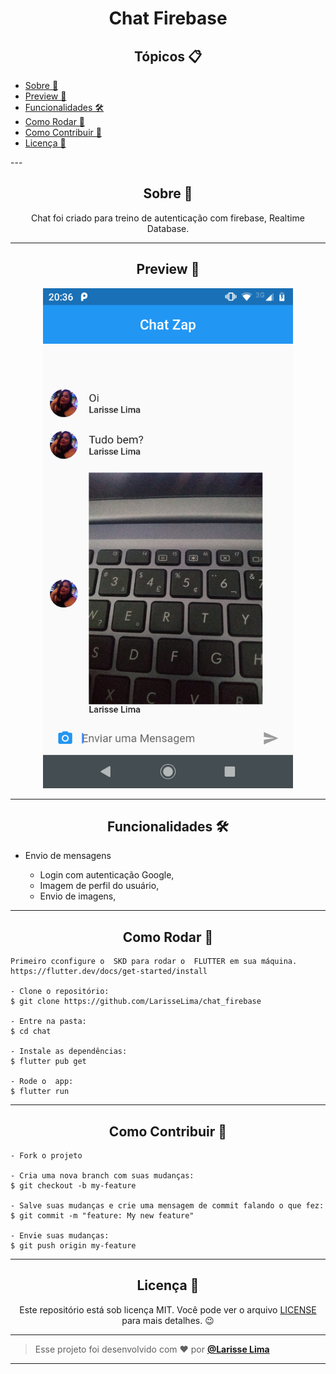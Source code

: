 <h1 align="center">Chat Firebase</h1>

<h2 align="center">Tópicos 📋</h2>

   <p>
   
   - [Sobre 📖](#sobre-)
   - [Preview 📱](#preview-)
   - [Funcionalidades 🛠️](#Funcionalidades-%EF%B8%8F)
   - [Como Rodar 🤔](#como-usar-)
   - [Como Contribuir 💪](#como-contribuir-)
   - [Licença 📝](#licença-)

   </p>
---

<h2 align="center">Sobre 📖</h2>
<p align="center">
   Chat foi criado para treino de autenticação com firebase, Realtime Database.<br>
  
</p>

---

<h2 align="center">Preview 📱</h2>

   <p align="center">
      <img src="assets/chat.png" width="400" alt="Chat screen">
   </p>

---

<h2 align="center">Funcionalidades 🛠️</h2>

   <p>
   
- Envio de mensagens
    - Login com autenticação Google,
    - Imagem de perfil do usuário,
    - Envio de imagens,
     
   </p>

---

<h2 align="center">Como Rodar 🤔</h2>

   ```
   Primeiro cconfigure o  SKD para rodar o  FLUTTER em sua máquina.
   https://flutter.dev/docs/get-started/install
   
   - Clone o repositório:
   $ git clone https://github.com/LarisseLima/chat_firebase

   - Entre na pasta:
   $ cd chat

   - Instale as dependências:
   $ flutter pub get

   - Rode o  app: 
   $ flutter run
   ```
---

<h2 align="center">Como Contribuir 💪</h2>

   ```
   - Fork o projeto 

   - Cria uma nova branch com suas mudanças:
   $ git checkout -b my-feature

   - Salve suas mudanças e crie uma mensagem de commit falando o que fez:
   $ git commit -m "feature: My new feature"

   - Envie suas mudanças:
   $ git push origin my-feature
   ```
---

<h2 align="center">Licença 📝</h2>

<p align="center">
   Este repositório está sob licença MIT. Você pode ver o arquivo <a href="https://github.com/LarisseLima/chat_firebase/blob/master/LICENSE">LICENSE</a> para mais detalhes. 😉
</p>

   ---

   >Esse projeto foi desenvolvido com ❤️ por **[@Larisse Lima](https://www.linkedin.com/in/larisselima/)**

---
